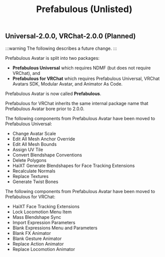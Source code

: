 ﻿---
title: Prefabulous (Unlisted)
unlisted: true
---

## Universal-2.0.0, VRChat-2.0.0 (Planned)

:::warning
The following describes a future change.
:::

Prefabulous Avatar is split into two packages:
- **Prefabulous Universal** which requires NDMF (but does not require VRChat), and
- **Prefabulous for VRChat** which requires Prefabulous Universal, VRChat Avatars SDK, Modular Avatar, and Animator As Code.

Prefabulous Avatar is now called **Prefabulous**.

Prefabulous for VRChat inherits the same internal package name that Prefabulous Avatar bore prior to 2.0.0.

The following components from Prefabulous Avatar have been moved to Prefabulous Universal:
- Change Avatar Scale
- Edit All Mesh Anchor Override
- Edit All Mesh Bounds
- Assign UV Tile
- Convert Blendshape Conventions
- Delete Polygons
- HaiXT Generate Blendshapes for Face Tracking Extensions
- Recalculate Normals
- Replace Textures
- Generate Twist Bones

The following components from Prefabulous Avatar have been moved to Prefabulous for VRChat:
- HaiXT Face Tracking Extensions
- Lock Locomotion Menu Item
- Mass Blendshape Sync
- Import Expression Parameters
- Blank Expressions Menu and Parameters
- Blank FX Animator
- Blank Gesture Animator
- Replace Action Animator
- Replace Locomotion Animator

